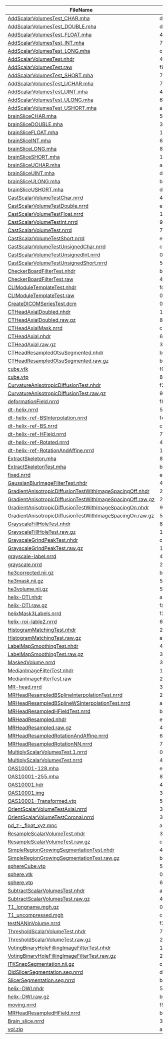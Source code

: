 | FileName | MD5 |
|----------|-------------|
| [AddScalarVolumesTest_CHAR.mha](https://github.com/Slicer/SlicerTestingData/releases/download/MD5/daca2cc8127c89bada4b01a5a3644f58) | daca2cc8127c89bada4b01a5a3644f58 |
| [AddScalarVolumesTest_DOUBLE.mha](https://github.com/Slicer/SlicerTestingData/releases/download/MD5/d81a2ad7468313e3b0b6e4c0377fd549) | d81a2ad7468313e3b0b6e4c0377fd549 |
| [AddScalarVolumesTest_FLOAT.mha](https://github.com/Slicer/SlicerTestingData/releases/download/MD5/494b1023535a549c66e12d61e7defd36) | 494b1023535a549c66e12d61e7defd36 |
| [AddScalarVolumesTest_INT.mha](https://github.com/Slicer/SlicerTestingData/releases/download/MD5/7f40e42a95d4dde95c18c8ce8171a9ea) | 7f40e42a95d4dde95c18c8ce8171a9ea |
| [AddScalarVolumesTest_LONG.mha](https://github.com/Slicer/SlicerTestingData/releases/download/MD5/c2757eb1ba1ea5c4dac2899978fb88e7) | c2757eb1ba1ea5c4dac2899978fb88e7 |
| [AddScalarVolumesTest.nhdr](https://github.com/Slicer/SlicerTestingData/releases/download/MD5/4eeee153c0601fe19d72ca8ef88a910a) | 4eeee153c0601fe19d72ca8ef88a910a |
| [AddScalarVolumesTest.raw](https://github.com/Slicer/SlicerTestingData/releases/download/MD5/f9ec57e6efc47d7cfc9085f3ac885995) | f9ec57e6efc47d7cfc9085f3ac885995 |
| [AddScalarVolumesTest_SHORT.mha](https://github.com/Slicer/SlicerTestingData/releases/download/MD5/716e2074c528d50fa3bdc40b6dc45cc8) | 716e2074c528d50fa3bdc40b6dc45cc8 |
| [AddScalarVolumesTest_UCHAR.mha](https://github.com/Slicer/SlicerTestingData/releases/download/MD5/7afd15eb1752f4b464a2a7d662eb0186) | 7afd15eb1752f4b464a2a7d662eb0186 |
| [AddScalarVolumesTest_UINT.mha](https://github.com/Slicer/SlicerTestingData/releases/download/MD5/4efaf1cd5d6e72ad2b37e839b5fb2069) | 4efaf1cd5d6e72ad2b37e839b5fb2069 |
| [AddScalarVolumesTest_ULONG.mha](https://github.com/Slicer/SlicerTestingData/releases/download/MD5/6c80aca46173fdf2c6a4b3016a42f0bc) | 6c80aca46173fdf2c6a4b3016a42f0bc |
| [AddScalarVolumesTest_USHORT.mha](https://github.com/Slicer/SlicerTestingData/releases/download/MD5/a157ba779387ccf1328e864fe3c958dc) | a157ba779387ccf1328e864fe3c958dc |
| [brainSliceCHAR.mha](https://github.com/Slicer/SlicerTestingData/releases/download/MD5/57c11bd581505dfdad5275e789a60d0c) | 57c11bd581505dfdad5275e789a60d0c |
| [brainSliceDOUBLE.mha](https://github.com/Slicer/SlicerTestingData/releases/download/MD5/34fd40dacda0dc7b8d1a48fb38250387) | 34fd40dacda0dc7b8d1a48fb38250387 |
| [brainSliceFLOAT.mha](https://github.com/Slicer/SlicerTestingData/releases/download/MD5/14a6f5c0a321da43345114794cc6421b) | 14a6f5c0a321da43345114794cc6421b |
| [brainSliceINT.mha](https://github.com/Slicer/SlicerTestingData/releases/download/MD5/66ab040e4204207618413855a803b84d) | 66ab040e4204207618413855a803b84d |
| [brainSliceLONG.mha](https://github.com/Slicer/SlicerTestingData/releases/download/MD5/84d76647633bce43dcaddb312e327e7c) | 84d76647633bce43dcaddb312e327e7c |
| [brainSliceSHORT.mha](https://github.com/Slicer/SlicerTestingData/releases/download/MD5/1806ccbe23a1a74870a8d3772544e29f) | 1806ccbe23a1a74870a8d3772544e29f |
| [brainSliceUCHAR.mha](https://github.com/Slicer/SlicerTestingData/releases/download/MD5/ade70c8e62d6e207744b0859eef4f3d6) | ade70c8e62d6e207744b0859eef4f3d6 |
| [brainSliceUINT.mha](https://github.com/Slicer/SlicerTestingData/releases/download/MD5/d6f0724850f1e71208e88dda3de406ac) | d6f0724850f1e71208e88dda3de406ac |
| [brainSliceULONG.mha](https://github.com/Slicer/SlicerTestingData/releases/download/MD5/b9ba743784299cab91cfc64c3d48aa56) | b9ba743784299cab91cfc64c3d48aa56 |
| [brainSliceUSHORT.mha](https://github.com/Slicer/SlicerTestingData/releases/download/MD5/d6fb1a54f291919c54ce61c9cd3dbbce) | d6fb1a54f291919c54ce61c9cd3dbbce |
| [CastScalarVolumeTestChar.nrrd](https://github.com/Slicer/SlicerTestingData/releases/download/MD5/4f2f16032730ecde5bcc9fca7dde708d) | 4f2f16032730ecde5bcc9fca7dde708d |
| [CastScalarVolumeTestDouble.nrrd](https://github.com/Slicer/SlicerTestingData/releases/download/MD5/e81f2e3f6f40fdb88441065cf43431a4) | e81f2e3f6f40fdb88441065cf43431a4 |
| [CastScalarVolumeTestFloat.nrrd](https://github.com/Slicer/SlicerTestingData/releases/download/MD5/1327372c35d2d0af0e1469e9b8a5f3c1) | 1327372c35d2d0af0e1469e9b8a5f3c1 |
| [CastScalarVolumeTestInt.nrrd](https://github.com/Slicer/SlicerTestingData/releases/download/MD5/9c036654a08f30566aa3069dabac3e46) | 9c036654a08f30566aa3069dabac3e46 |
| [CastScalarVolumeTest.nrrd](https://github.com/Slicer/SlicerTestingData/releases/download/MD5/77fc3f2a411b29161ceff5364e02e636) | 77fc3f2a411b29161ceff5364e02e636 |
| [CastScalarVolumeTestShort.nrrd](https://github.com/Slicer/SlicerTestingData/releases/download/MD5/e1110e41daf02bf98124c31a60432d4d) | e1110e41daf02bf98124c31a60432d4d |
| [CastScalarVolumeTestUnsignedChar.nrrd](https://github.com/Slicer/SlicerTestingData/releases/download/MD5/c30ed33a210381c0a553e5b33389aa02) | c30ed33a210381c0a553e5b33389aa02 |
| [CastScalarVolumeTestUnsignedInt.nrrd](https://github.com/Slicer/SlicerTestingData/releases/download/MD5/0b462c892fd11c1752cc273ae21d1d2b) | 0b462c892fd11c1752cc273ae21d1d2b |
| [CastScalarVolumeTestUnsignedShort.nrrd](https://github.com/Slicer/SlicerTestingData/releases/download/MD5/5b8622ee2fb06eb03dab549d7d365d0f) | 5b8622ee2fb06eb03dab549d7d365d0f |
| [CheckerBoardFilterTest.nhdr](https://github.com/Slicer/SlicerTestingData/releases/download/MD5/ba12bd688fe9310723171ca2fa0000cb) | ba12bd688fe9310723171ca2fa0000cb |
| [CheckerBoardFilterTest.raw](https://github.com/Slicer/SlicerTestingData/releases/download/MD5/4bc01126df76a96ad1cfafe2765db956) | 4bc01126df76a96ad1cfafe2765db956 |
| [CLIModuleTemplateTest.nhdr](https://github.com/Slicer/SlicerTestingData/releases/download/MD5/fc6170ceeff3d8217a9dd6a1add2ec8c) | fc6170ceeff3d8217a9dd6a1add2ec8c |
| [CLIModuleTemplateTest.raw](https://github.com/Slicer/SlicerTestingData/releases/download/MD5/0749d4d3f07a217030f9ae33d94c4559) | 0749d4d3f07a217030f9ae33d94c4559 |
| [CreateDICOMSeriesTest.dcm](https://github.com/Slicer/SlicerTestingData/releases/download/MD5/010c87bb1fdf590293248a2970bd194c) | 010c87bb1fdf590293248a2970bd194c |
| [CTHeadAxialDoubled.nhdr](https://github.com/Slicer/SlicerTestingData/releases/download/MD5/13da84f2bbe76f78ce3ff7cbb5dbc09d) | 13da84f2bbe76f78ce3ff7cbb5dbc09d |
| [CTHeadAxialDoubled.raw.gz](https://github.com/Slicer/SlicerTestingData/releases/download/MD5/824ed55eda01fb014ca567a671870772) | 824ed55eda01fb014ca567a671870772 |
| [CTHeadAxialMask.nrrd](https://github.com/Slicer/SlicerTestingData/releases/download/MD5/cb7b17b042d4e686c6fd3476820097de) | cb7b17b042d4e686c6fd3476820097de |
| [CTHeadAxial.nhdr](https://github.com/Slicer/SlicerTestingData/releases/download/MD5/6e5c289c73e14ba7a1b0f8aaf6ed249a) | 6e5c289c73e14ba7a1b0f8aaf6ed249a |
| [CTHeadAxial.raw.gz](https://github.com/Slicer/SlicerTestingData/releases/download/MD5/3ebd710c9cf9d75750f4569b8caf6d07) | 3ebd710c9cf9d75750f4569b8caf6d07 |
| [CTHeadResampledOtsuSegmented.nhdr](https://github.com/Slicer/SlicerTestingData/releases/download/MD5/ba7a79d44238c893af441f105bd762db) | ba7a79d44238c893af441f105bd762db |
| [CTHeadResampledOtsuSegmented.raw.gz](https://github.com/Slicer/SlicerTestingData/releases/download/MD5/b510088787cd063980863a33d3a4a01e) | b510088787cd063980863a33d3a4a01e |
| [cube.vtk](https://github.com/Slicer/SlicerTestingData/releases/download/MD5/f07b68414bb1348370427acb460a6507) | f07b68414bb1348370427acb460a6507 |
| [cube.vtp](https://github.com/Slicer/SlicerTestingData/releases/download/MD5/8ea396486a1db931307410cdaf672d5a) | 8ea396486a1db931307410cdaf672d5a |
| [CurvatureAnisotropicDiffusionTest.nhdr](https://github.com/Slicer/SlicerTestingData/releases/download/MD5/f279794669c5de63732324c19bee800b) | f279794669c5de63732324c19bee800b |
| [CurvatureAnisotropicDiffusionTest.raw.gz](https://github.com/Slicer/SlicerTestingData/releases/download/MD5/915250a548b9dfe34f5e46a3881aa771) | 915250a548b9dfe34f5e46a3881aa771 |
| [deformationField.nrrd](https://github.com/Slicer/SlicerTestingData/releases/download/MD5/f826f439b6a3c11d0300eb31acfb527f) | f826f439b6a3c11d0300eb31acfb527f |
| [dt-helix.nrrd](https://github.com/Slicer/SlicerTestingData/releases/download/MD5/5f5426a43b0d4725f70d34ae761c5058) | 5f5426a43b0d4725f70d34ae761c5058 |
| [dt-helix-ref-BSInterpolation.nrrd](https://github.com/Slicer/SlicerTestingData/releases/download/MD5/f40c122d4f7f155bd6f8f7739b2943eb) | f40c122d4f7f155bd6f8f7739b2943eb |
| [dt-helix-ref-BS.nrrd](https://github.com/Slicer/SlicerTestingData/releases/download/MD5/cce2e5c516cbef93c0cfd342ab58be9a) | cce2e5c516cbef93c0cfd342ab58be9a |
| [dt-helix-ref-HField.nrrd](https://github.com/Slicer/SlicerTestingData/releases/download/MD5/732eedd880d417264ea4b008a616bbcc) | 732eedd880d417264ea4b008a616bbcc |
| [dt-helix-ref-Rotated.nrrd](https://github.com/Slicer/SlicerTestingData/releases/download/MD5/449b1f01dd5786d9441ca3bb49c8e0ca) | 449b1f01dd5786d9441ca3bb49c8e0ca |
| [dt-helix-ref-RotationAndAffine.nrrd](https://github.com/Slicer/SlicerTestingData/releases/download/MD5/1fd0b522777d733d88a65bfe4831ad3e) | 1fd0b522777d733d88a65bfe4831ad3e |
| [ExtractSkeleton.mha](https://github.com/Slicer/SlicerTestingData/releases/download/MD5/85e13fc626fd7045af7a96ac1a9e6142) | 85e13fc626fd7045af7a96ac1a9e6142 |
| [ExtractSkeletonTest.mha](https://github.com/Slicer/SlicerTestingData/releases/download/MD5/be330a8183020b07597e2485c6135590) | be330a8183020b07597e2485c6135590 |
| [fixed.nrrd](https://github.com/Slicer/SlicerTestingData/releases/download/MD5/e9cb63be38da99f2e93df44543016c44) | e9cb63be38da99f2e93df44543016c44 |
| [GaussianBlurImageFilterTest.nhdr](https://github.com/Slicer/SlicerTestingData/releases/download/MD5/4caf3d3c49667280bd83a559c0a647cc) | 4caf3d3c49667280bd83a559c0a647cc |
| [GradientAnisotropicDiffusionTestWithImageSpacingOff.nhdr](https://github.com/Slicer/SlicerTestingData/releases/download/MD5/2427690c408a890005edbc8965263109) | 2427690c408a890005edbc8965263109 |
| [GradientAnisotropicDiffusionTestWithImageSpacingOff.raw.gz](https://github.com/Slicer/SlicerTestingData/releases/download/MD5/27334ab2789e6ef3b85e82865b8849e3) | 27334ab2789e6ef3b85e82865b8849e3 |
| [GradientAnisotropicDiffusionTestWithImageSpacingOn.nhdr](https://github.com/Slicer/SlicerTestingData/releases/download/MD5/964308ea64a638f67ee4cc925484e8df) | 964308ea64a638f67ee4cc925484e8df |
| [GradientAnisotropicDiffusionTestWithImageSpacingOn.raw.gz](https://github.com/Slicer/SlicerTestingData/releases/download/MD5/52459a1a83a4fffe4c1bc7d87c08eece) | 52459a1a83a4fffe4c1bc7d87c08eece |
| [GrayscaleFillHoleTest.nhdr](https://github.com/Slicer/SlicerTestingData/releases/download/MD5/8df4f258c812cd8809bd8813a342f38d) | 8df4f258c812cd8809bd8813a342f38d |
| [GrayscaleFillHoleTest.raw.gz](https://github.com/Slicer/SlicerTestingData/releases/download/MD5/1ef96ca33b93383d9d0d2eb545f683a1) | 1ef96ca33b93383d9d0d2eb545f683a1 |
| [GrayscaleGrindPeakTest.nhdr](https://github.com/Slicer/SlicerTestingData/releases/download/MD5/cb1010adfca17aa084020ad69c0f9c13) | cb1010adfca17aa084020ad69c0f9c13 |
| [GrayscaleGrindPeakTest.raw.gz](https://github.com/Slicer/SlicerTestingData/releases/download/MD5/11269c3a7fc2bce1d49438c5cf14ed6f) | 11269c3a7fc2bce1d49438c5cf14ed6f |
| [grayscale-label.nrrd](https://github.com/Slicer/SlicerTestingData/releases/download/MD5/446cf45f3e1f3d3cb56ef3f305c80b60) | 446cf45f3e1f3d3cb56ef3f305c80b60 |
| [grayscale.nrrd](https://github.com/Slicer/SlicerTestingData/releases/download/MD5/281eae5ad4b1cd4b5ca61420c73f6bab) | 281eae5ad4b1cd4b5ca61420c73f6bab |
| [he3corrected.nii.gz](https://github.com/Slicer/SlicerTestingData/releases/download/MD5/ba19967968f8b52ef0b30f0b0a5b8034) | ba19967968f8b52ef0b30f0b0a5b8034 |
| [he3mask.nii.gz](https://github.com/Slicer/SlicerTestingData/releases/download/MD5/59f540277ad6fb9f8c20dfcdf3db743b) | 59f540277ad6fb9f8c20dfcdf3db743b |
| [he3volume.nii.gz](https://github.com/Slicer/SlicerTestingData/releases/download/MD5/59877231fd80c069ee81155aaef1cfea) | 59877231fd80c069ee81155aaef1cfea |
| [helix-DTI.nhdr](https://github.com/Slicer/SlicerTestingData/releases/download/MD5/a9ea911664e286b7aadc440bf2ebc9d7) | a9ea911664e286b7aadc440bf2ebc9d7 |
| [helix-DTI.raw.gz](https://github.com/Slicer/SlicerTestingData/releases/download/MD5/fa95cdd560e94a2cd9b09f7b7649e2f0) | fa95cdd560e94a2cd9b09f7b7649e2f0 |
| [helixMask3Labels.nrrd](https://github.com/Slicer/SlicerTestingData/releases/download/MD5/f3efa51f50c158ae1e35d55d2d4841a0) | f3efa51f50c158ae1e35d55d2d4841a0 |
| [helix-roi-lable2.nrrd](https://github.com/Slicer/SlicerTestingData/releases/download/MD5/67a50900001be8fcf60b3ec51ca3ced6) | 67a50900001be8fcf60b3ec51ca3ced6 |
| [HistogramMatchingTest.nhdr](https://github.com/Slicer/SlicerTestingData/releases/download/MD5/2543de4f2766ff13a7d2ac7d25de9469) | 2543de4f2766ff13a7d2ac7d25de9469 |
| [HistogramMatchingTest.raw.gz](https://github.com/Slicer/SlicerTestingData/releases/download/MD5/a31131b53c5a09d389f89a1f5f9d6933) | a31131b53c5a09d389f89a1f5f9d6933 |
| [LabelMapSmoothingTest.nhdr](https://github.com/Slicer/SlicerTestingData/releases/download/MD5/4ade0020d76f96d210e8bc5ff5597f11) | 4ade0020d76f96d210e8bc5ff5597f11 |
| [LabelMapSmoothingTest.raw.gz](https://github.com/Slicer/SlicerTestingData/releases/download/MD5/3cbf8f5bcc5dcb7027248376e5bf44c6) | 3cbf8f5bcc5dcb7027248376e5bf44c6 |
| [MaskedVolume.nrrd](https://github.com/Slicer/SlicerTestingData/releases/download/MD5/3fb62ea129c42ea83d8bb270cb88a6f2) | 3fb62ea129c42ea83d8bb270cb88a6f2 |
| [MedianImageFilterTest.nhdr](https://github.com/Slicer/SlicerTestingData/releases/download/MD5/1cf1d9a29dd0c2bb061ae42139d07e63) | 1cf1d9a29dd0c2bb061ae42139d07e63 |
| [MedianImageFilterTest.raw](https://github.com/Slicer/SlicerTestingData/releases/download/MD5/29911458cc305763bfaabc842a71301c) | 29911458cc305763bfaabc842a71301c |
| [MR-head.nrrd](https://github.com/Slicer/SlicerTestingData/releases/download/MD5/39b01631b7b38232a220007230624c8e) | 39b01631b7b38232a220007230624c8e |
| [MRHeadResampledBSplineInterpolationTest.nrrd](https://github.com/Slicer/SlicerTestingData/releases/download/MD5/22f920a0ea41c5c5253f61bc9abb6741) | 22f920a0ea41c5c5253f61bc9abb6741 |
| [MRHeadResampledBSplineWSInterpolationTest.nrrd](https://github.com/Slicer/SlicerTestingData/releases/download/MD5/a0e78171550143fd9caf23dae4a0368f) | a0e78171550143fd9caf23dae4a0368f |
| [MRHeadResampledHFieldTest.nrrd](https://github.com/Slicer/SlicerTestingData/releases/download/MD5/bbfea2f39b29cd61a4a9636a0a0703ba) | bbfea2f39b29cd61a4a9636a0a0703ba |
| [MRHeadResampled.nhdr](https://github.com/Slicer/SlicerTestingData/releases/download/MD5/e23393e77b1695c9ff9599d9a173736c) | e23393e77b1695c9ff9599d9a173736c |
| [MRHeadResampled.raw.gz](https://github.com/Slicer/SlicerTestingData/releases/download/MD5/407a0e6c977ffd1b8c2abc8bbb0a6cff) | 407a0e6c977ffd1b8c2abc8bbb0a6cff |
| [MRHeadResampledRotationAndAffine.nrrd](https://github.com/Slicer/SlicerTestingData/releases/download/MD5/68b1c898b7c78309dc2480bbbcf991f9) | 68b1c898b7c78309dc2480bbbcf991f9 |
| [MRHeadResampledRotationNN.nrrd](https://github.com/Slicer/SlicerTestingData/releases/download/MD5/7bf881e8579bee901a6a9e15f8ff8ac5) | 7bf881e8579bee901a6a9e15f8ff8ac5 |
| [MultiplyScalarVolumesTest.1.nrrd](https://github.com/Slicer/SlicerTestingData/releases/download/MD5/03018eaeac02b0d5de3a12a9e90ef586) | 03018eaeac02b0d5de3a12a9e90ef586 |
| [MultiplyScalarVolumesTest.nrrd](https://github.com/Slicer/SlicerTestingData/releases/download/MD5/4a0b1ec22886f3635f23a06ce784810a) | 4a0b1ec22886f3635f23a06ce784810a |
| [OAS10001-128.mha](https://github.com/Slicer/SlicerTestingData/releases/download/MD5/e4b8f8779b98877c5635466e4d7b3f0b) | e4b8f8779b98877c5635466e4d7b3f0b |
| [OAS10001-255.mha](https://github.com/Slicer/SlicerTestingData/releases/download/MD5/806f75f7c63563a2fd9ae891ac2a8891) | 806f75f7c63563a2fd9ae891ac2a8891 |
| [OAS10001.hdr](https://github.com/Slicer/SlicerTestingData/releases/download/MD5/43e5d6676b7d3d83f56d2fa1251e94bc) | 43e5d6676b7d3d83f56d2fa1251e94bc |
| [OAS10001.img](https://github.com/Slicer/SlicerTestingData/releases/download/MD5/32a988e290dcbb1f78e625e514efaba1) | 32a988e290dcbb1f78e625e514efaba1 |
| [OAS10001-Transformed.vtp](https://github.com/Slicer/SlicerTestingData/releases/download/MD5/57c71713fcd013cca0cf00fce9e4ad10) | 57c71713fcd013cca0cf00fce9e4ad10 |
| [OrientScalarVolumeTestAxial.nrrd](https://github.com/Slicer/SlicerTestingData/releases/download/MD5/3783d9502e880b1765e95b74782ef9e7) | 3783d9502e880b1765e95b74782ef9e7 |
| [OrientScalarVolumeTestCoronal.nrrd](https://github.com/Slicer/SlicerTestingData/releases/download/MD5/32761273844eca614bd905b7df64106b) | 32761273844eca614bd905b7df64106b |
| [pd_z-_float_xyz.mnc](https://github.com/Slicer/SlicerTestingData/releases/download/MD5/a2d4569f34881d2b490a9e80417b5e68) | a2d4569f34881d2b490a9e80417b5e68 |
| [ResampleScalarVolumeTest.nhdr](https://github.com/Slicer/SlicerTestingData/releases/download/MD5/3901fdb9b80c92b4a43da28b57c2db45) | 3901fdb9b80c92b4a43da28b57c2db45 |
| [ResampleScalarVolumeTest.raw.gz](https://github.com/Slicer/SlicerTestingData/releases/download/MD5/cdadd88eaf8300746c9a54d0e0a8e75e) | cdadd88eaf8300746c9a54d0e0a8e75e |
| [SimpleRegionGrowingSegmentationTest.nhdr](https://github.com/Slicer/SlicerTestingData/releases/download/MD5/42ef7a19eda5b1e4bb056f73232bc954) | 42ef7a19eda5b1e4bb056f73232bc954 |
| [SimpleRegionGrowingSegmentationTest.raw.gz](https://github.com/Slicer/SlicerTestingData/releases/download/MD5/b8661f59a752427704cee4dafe759b24) | b8661f59a752427704cee4dafe759b24 |
| [sphereCube.vtp](https://github.com/Slicer/SlicerTestingData/releases/download/MD5/5a1f33c8d3b49fd8fa7b3905b116ea9c) | 5a1f33c8d3b49fd8fa7b3905b116ea9c |
| [sphere.vtk](https://github.com/Slicer/SlicerTestingData/releases/download/MD5/0a3ad218528599b8a1888d870c784b7f) | 0a3ad218528599b8a1888d870c784b7f |
| [sphere.vtp](https://github.com/Slicer/SlicerTestingData/releases/download/MD5/60ee31b53c9d563566f16ba79c5513b4) | 60ee31b53c9d563566f16ba79c5513b4 |
| [SubtractScalarVolumesTest.nhdr](https://github.com/Slicer/SlicerTestingData/releases/download/MD5/ab5785aa8654d11484ad4982145e53c5) | ab5785aa8654d11484ad4982145e53c5 |
| [SubtractScalarVolumesTest.raw.gz](https://github.com/Slicer/SlicerTestingData/releases/download/MD5/413db5e4fc5f99d5c411d4181e12fc17) | 413db5e4fc5f99d5c411d4181e12fc17 |
| [T1_longname.mgh.gz](https://github.com/Slicer/SlicerTestingData/releases/download/MD5/0409fb9d011d00b8a0d8f18997634017) | 0409fb9d011d00b8a0d8f18997634017 |
| [T1_uncompressed.mgh](https://github.com/Slicer/SlicerTestingData/releases/download/MD5/c9957d62f0bda84055b4f41f4eef28ef) | c9957d62f0bda84055b4f41f4eef28ef |
| [testNANInVolume.nrrd](https://github.com/Slicer/SlicerTestingData/releases/download/MD5/f3b6bade4c2e66e4be6e623369d43d3e) | f3b6bade4c2e66e4be6e623369d43d3e |
| [ThresholdScalarVolumeTest.nhdr](https://github.com/Slicer/SlicerTestingData/releases/download/MD5/7ebc87e48b2e9cf4c7919dc6fabdcf9e) | 7ebc87e48b2e9cf4c7919dc6fabdcf9e |
| [ThresholdScalarVolumeTest.raw.gz](https://github.com/Slicer/SlicerTestingData/releases/download/MD5/2850a94e923ceb83f20c5207efa48e09) | 2850a94e923ceb83f20c5207efa48e09 |
| [VotingBinaryHoleFillingImageFilterTest.nhdr](https://github.com/Slicer/SlicerTestingData/releases/download/MD5/1738e6000c7e182c12292f15359edec4) | 1738e6000c7e182c12292f15359edec4 |
| [VotingBinaryHoleFillingImageFilterTest.raw.gz](https://github.com/Slicer/SlicerTestingData/releases/download/MD5/2ade36830e99e17c63fa7f29a00c6e0d) | 2ade36830e99e17c63fa7f29a00c6e0d |
| [ITKSnapSegmentation.nii.gz](https://github.com/Slicer/SlicerTestingData/releases/download/MD5/c120e8dbe44741a0750960a44142120d) | c120e8dbe44741a0750960a44142120d |
| [OldSlicerSegmentation.seg.nrrd](https://github.com/Slicer/SlicerTestingData/releases/download/MD5/d72691e556ed51d122365739058c0353) | d72691e556ed51d122365739058c0353 |
| [SlicerSegmentation.seg.nrrd](https://github.com/Slicer/SlicerTestingData/releases/download/MD5/b5ac535a252adbfb78ea84ab0f11d22f) | b5ac535a252adbfb78ea84ab0f11d22f |
| [helix-DWI.nhdr](https://github.com/Slicer/SlicerTestingData/releases/download/MD5/5b89cfa7f777782cbfd80303f27e3120) | 5b89cfa7f777782cbfd80303f27e3120 |
| [helix-DWI.raw.gz](https://github.com/Slicer/SlicerTestingData/releases/download/MD5/bd050a9787df3d86d5e0c3ee9af36117) | bd050a9787df3d86d5e0c3ee9af36117 |
| [moving.nrrd](https://github.com/Slicer/SlicerTestingData/releases/download/MD5/f50f2a1a3b6c47faeabdd6d02319e369) | f50f2a1a3b6c47faeabdd6d02319e369 |
| [MRHeadResampledHField.nrrd](https://github.com/Slicer/SlicerTestingData/releases/download/MD5/b2de1ffaa199da2654b30ba55e31ddfd) | b2de1ffaa199da2654b30ba55e31ddfd |
| [Brain_slice.nrrd](https://github.com/Slicer/SlicerTestingData/releases/download/MD5/344c54d3f6121d0869490fcf9e4df491) | 344c54d3f6121d0869490fcf9e4df491 |
| [vol.zip](https://github.com/Slicer/SlicerTestingData/releases/download/MD5/a4238b3f7125eb6d81eeb4a02dc5f5ca) | a4238b3f7125eb6d81eeb4a02dc5f5ca |
